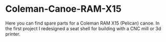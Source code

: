 # Coleman-Canoe-RAM-X15
Here you can find spare parts for a Coleman RAM X15 (Pelican) canoe. In the first project I redesigned a seat shell for building with a CNC mill or 3d printer.
